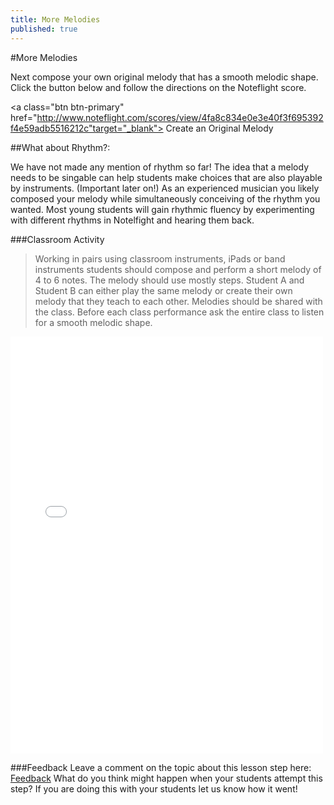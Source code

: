 ```yaml
---
title: More Melodies
published: true
---
```


#More Melodies

Next compose your own original melody that has a smooth melodic shape. Click the button below and follow the directions on the Noteflight score.  

<a class="btn btn-primary" href="http://www.noteflight.com/scores/view/4fa8c834e0e3e40f3f695392f4e59adb5516212c"target="_blank"><i class="fa fa-music"></i> Create an Original Melody</a>


##What about Rhythm?:

We have not made any mention of rhythm so far! The idea that a melody needs to be singable can help students make choices that are also playable by instruments. (Important later on!) As an experienced musician you likely composed your melody while simultaneously conceiving of the rhythm you wanted. Most young students will gain rhythmic fluency by experimenting with different rhythms in Notelfight and hearing them back. 


###Classroom Activity
>Working in pairs using classroom instruments, iPads or band instruments students should compose and perform a short melody of 4 to 6 notes. The melody should use mostly steps. Student A and Student B can either play the same melody or create their own melody that they teach to each other. Melodies should be shared with the class. Before each class performance ask the entire class to listen for a smooth melodic shape. 

<iframe src="//player.vimeo.com/video/115906384" width="500" height="667" frameborder="0" webkitallowfullscreen mozallowfullscreen allowfullscreen></iframe>



###Feedback
Leave a comment on the topic about this lesson step here: <a class="btn btn-primary" target="_blank" href="http://discourse.yciw.net/t/creating-a-singable-memorable-melody/24?u=matt"><i class="fa fa-weixin"></i> Feedback</a> What do you think might happen when your students attempt this step? If you are doing this with your students let us know how it went!





